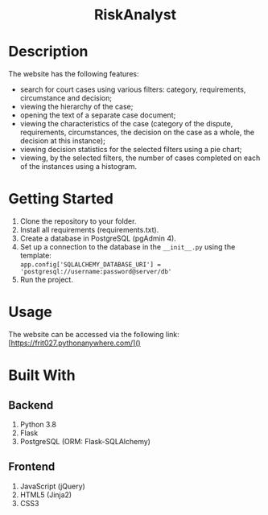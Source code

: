<h1><div style="text-align: center;">RiskAnalyst</div></h1>

# Description
The website has the following features:
- search for court cases using various filters: category, requirements, circumstance and decision;
- viewing the hierarchy of the case;
- opening the text of a separate case document;
- viewing the characteristics of the case (category of the dispute, requirements, circumstances, the decision on the case as a whole, the decision at this instance);
- viewing decision statistics for the selected filters using a pie chart;
- viewing, by the selected filters, the number of cases completed on each of the instances using a histogram.
# Getting Started
1. Clone the repository to your folder.
2. Install all requirements (requirements.txt).
3. Create a database in PostgreSQL (pgAdmin 4).
4. Set up a connection to the database in the ```__init__.py``` using the template:  
```app.config['SQLALCHEMY_DATABASE_URI'] = 'postgresql://username:password@server/db'```
5. Run the project.
# Usage
The website can be accessed via the following link:
[https://frit027.pythonanywhere.com/]()
# Built With
## Backend
1. Python 3.8
2. Flask
3. PostgreSQL (ORM: Flask-SQLAlchemy)
## Frontend
1. JavaScript (jQuery)
2. HTML5 (Jinja2)
3. CSS3